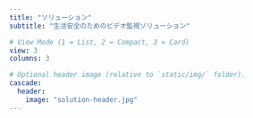 ```yaml
---
title: "ソリューション"
subtitle: "生活安全のためのビデオ監視ソリューション"

# View Mode (1 = List, 2 = Compact, 3 = Card)
view: 3
columns: 3

# Optional header image (relative to `static/img/` folder).
cascade:
  header:
    image: "solution-header.jpg"
---
```

